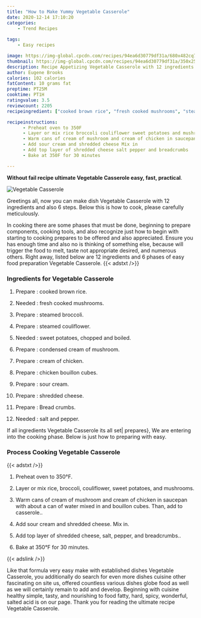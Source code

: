 ```yaml
---
title: "How to Make Yummy Vegetable Casserole"
date: 2020-12-14 17:10:20
categories:
    - Trend Recipes
    
tags:
    - Easy recipes

image: https://img-global.cpcdn.com/recipes/94ea6d30779df31a/680x482cq70/vegetable-casserole-recipe-main-photo.jpg
thumbnail: https://img-global.cpcdn.com/recipes/94ea6d30779df31a/350x250cq70/vegetable-casserole-recipe-main-photo.jpg
description: Recipe Appetizing Vegetable Casserole with 12 ingredients and 6 stages of easy cooking.
author: Eugene Brooks
calories: 102 calories
fatContent: 10 grams fat
preptime: PT25M
cooktime: PT1H
ratingvalue: 3.5
reviewcount: 2205
recipeingredient: ["cooked brown rice", "fresh cooked mushrooms", "steamed broccoli", "steamed couliflower", "sweet potatoes chopped and boiled", "condensed cream of mushroom", "cream of chicken", "chicken bouillon cubes", "sour cream", "shredded cheese", "Bread crumbs", "salt and pepper"]

recipeinstructions: 
      - Preheat oven to 350F 
      - Layer or mix rice broccoli couliflower sweet potatoes and mushrooms 
      - Warm cans of cream of mushroom and cream of chicken in saucepan with about a can of water mixed in and bouillon cubes Than add to casserole 
      - Add sour cream and shredded cheese Mix in 
      - Add top layer of shredded cheese salt pepper and breadcrumbs 
      - Bake at 350F for 30 minutes

---
```




**Without fail recipe ultimate Vegetable Casserole easy, fast, practical**. 


![Vegetable Casserole](https://img-global.cpcdn.com/recipes/94ea6d30779df31a/680x482cq70/vegetable-casserole-recipe-main-photo.jpg "Vegetable Casserole")




Greetings all, now you can make dish Vegetable Casserole with 12 ingredients and also 6 steps. Below this is how to cook, please carefully meticulously.

In cooking there are some phases that must be done, beginning to prepare components, cooking tools, and also recognize just how to begin with starting to cooking prepares to be offered and also appreciated. Ensure you has enough time and also no is thinking of something else, because will trigger the food to melt, taste not appropriate desired, and numerous others. Right away, listed below are 12 ingredients and 6 phases of easy food preparation Vegetable Casserole.
{{< adstxt />}}

### Ingredients for Vegetable Casserole


1. Prepare  : cooked brown rice.

1. Needed  : fresh cooked mushrooms.

1. Prepare  : steamed broccoli.

1. Prepare  : steamed couliflower.

1. Needed  : sweet potatoes, chopped and boiled.

1. Prepare  : condensed cream of mushroom.

1. Prepare  : cream of chicken.

1. Prepare  : chicken bouillon cubes.

1. Prepare  : sour cream.

1. Prepare  : shredded cheese.

1. Prepare  : Bread crumbs.

1. Needed  : salt and pepper.



If all ingredients Vegetable Casserole its all set| prepares}, We are entering into the cooking phase. Below is just how to preparing with easy.

### Process Cooking Vegetable Casserole

{{< adstxt />}}


1. Preheat oven to 350°F.



1. Layer or mix rice, broccoli, couliflower, sweet potatoes, and mushrooms.



1. Warm cans of cream of mushroom and cream of chicken in saucepan with about a can of water mixed in and bouillon cubes. Than, add to casserole..



1. Add sour cream and shredded cheese. Mix in.



1. Add top layer of shredded cheese, salt, pepper, and breadcrumbs..



1. Bake at 350°F for 30 minutes.





{{< adslink />}}

Like that formula very easy make with established dishes Vegetable Casserole, you additionally do search for even more dishes cuisine other fascinating on site us, offered countless various dishes globe food as well as we will certainly remain to add and develop. Beginning with cuisine healthy simple, tasty, and nourishing to food fatty, hard, spicy, wonderful, salted acid is on our page. Thank you for reading the ultimate recipe Vegetable Casserole.
